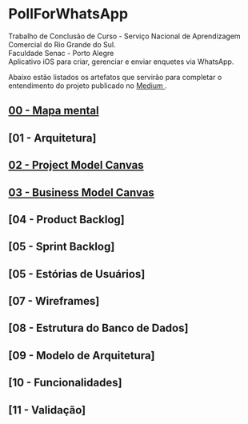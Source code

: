 # PollForWhatsApp
Trabalho de Conclusão de Curso - Serviço Nacional de Aprendizagem Comercial do Rio Grande do Sul.<br>
Faculdade Senac - Porto Alegre<br>
Aplicativo iOS para criar, gerenciar e enviar enquetes via WhatsApp.

Abaixo estão listados os artefatos que servirão para completar o entendimento do projeto publicado no <a href="https://medium.com/p/e4f4d6e247a8"> Medium </a>.

## [00 - Mapa mental](artefacts/mindMap.md)

## [01 - Arquitetura]<!-- (artefacts/architecture.md) -->

## [02 - Project Model Canvas](artefacts/projectModelCanvas.md)

## [03 - Business Model Canvas](artefacts/businessModelCanvas.md)

## [04 - Product Backlog]<!-- (artefacts/productBacklog.md) -->

## [05 - Sprint Backlog]<!-- (artefacts/sprintBacklog.md) -->

## [05 - Estórias de Usuários]<!-- (artefacts/userStories.md) -->

## [07 - Wireframes]<!-- (artefacts/wireframes.md) -->

## [08 - Estrutura do Banco de Dados]<!-- (artefacts/databaseArchitecture.md) -->

## [09 - Modelo de Arquitetura]<!-- (artefacts/architectureModel.md) -->

## [10 - Funcionalidades]<!-- (artefacts/mainFeatures.md) -->

## [11 - Validação]<!-- (artefacts/validation.md) -->
